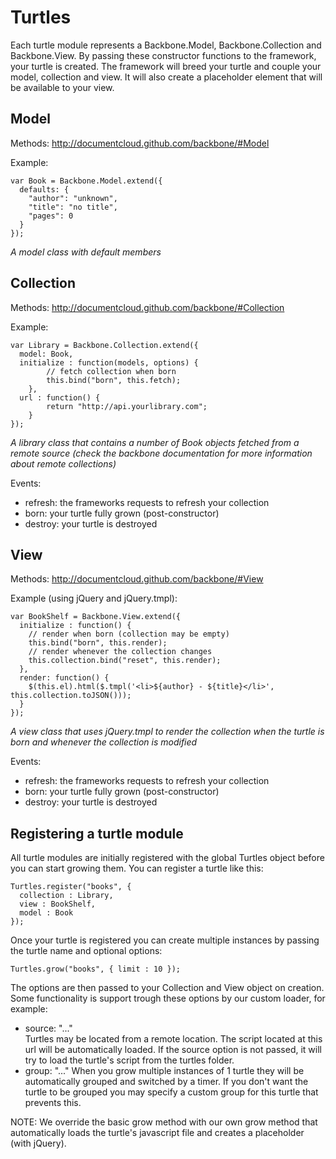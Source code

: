 Turtles
=======


Each turtle module represents a Backbone.Model, Backbone.Collection and Backbone.View. By passing these constructor functions to the framework, your turtle is created. The framework will breed your turtle and couple your model, collection and view. It will also create a placeholder element that will be available to your view.

Model
-----

Methods: http://documentcloud.github.com/backbone/#Model

Example:

	var Book = Backbone.Model.extend({
	  defaults: {
		"author": "unknown",
		"title": "no title",
		"pages": 0
	  }
	});
	
*A model class with default members*
	
Collection
----------

Methods: http://documentcloud.github.com/backbone/#Collection

Example:

	var Library = Backbone.Collection.extend({
	  model: Book,
	  initialize : function(models, options) {
	  		// fetch collection when born
			this.bind("born", this.fetch);
		},
	  url : function() {
			return "http://api.yourlibrary.com";
		}
	});
	
*A library class that contains a number of Book objects fetched from a remote source (check the backbone documentation for more information about remote collections)*
	
Events:

- refresh: the frameworks requests to refresh your collection
- born: your turtle fully grown (post-constructor)
- destroy: your turtle is destroyed
	
View
----

Methods: http://documentcloud.github.com/backbone/#View

Example (using jQuery and jQuery.tmpl):

	var BookShelf = Backbone.View.extend({
	  initialize : function() {
	  	// render when born (collection may be empty)
	    this.bind("born", this.render);
	    // render whenever the collection changes
	    this.collection.bind("reset", this.render);
	  },
	  render: function() {
		$(this.el).html($.tmpl('<li>${author} - ${title}</li>', this.collection.toJSON()));
	  }
	});
	
*A view class that uses jQuery.tmpl to render the collection when the turtle is born and whenever the collection is modified*
	
Events:

- refresh: the frameworks requests to refresh your collection
- born: your turtle fully grown (post-constructor)
- destroy: your turtle is destroyed

Registering a turtle module
---------------------------

All turtle modules are initially registered with the global Turtles object before you can start growing them. You can register a turtle like this:

	Turtles.register("books", {
	  collection : Library,
	  view : BookShelf,
	  model : Book
	});
	
Once your turtle is registered you can create multiple instances by passing the turtle name and optional options:	

	Turtles.grow("books", { limit : 10 });

The options are then passed to your Collection and View object on creation. Some functionality is support trough these options by our custom loader, for example:

- source: "..."  
  Turtles may be located from a remote location. The script located at this url will be automatically loaded. If the source option is not passed, it will try to load the turtle's script from the turtles folder.
- group: "..."
  When you grow multiple instances of 1 turtle they will be automatically grouped and switched by a timer. If you don't want the turtle to be grouped you may specify a custom group for this turtle that prevents this.

NOTE: We override the basic grow method with our own grow method that automatically loads the turtle's javascript file and creates a placeholder (with jQuery).

